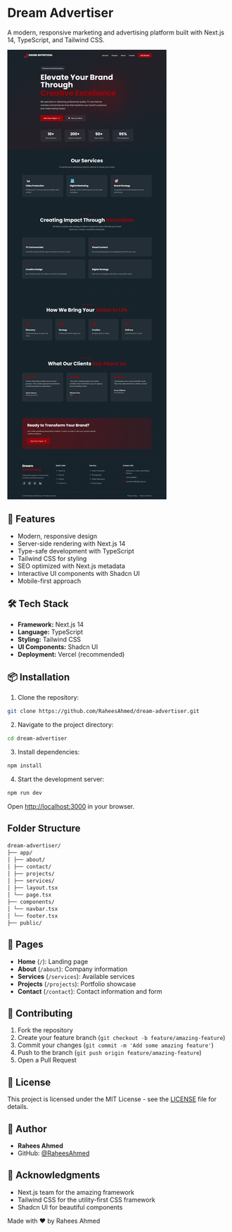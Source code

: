 # Dream Advertiser

A modern, responsive marketing and advertising platform built with Next.js 14, TypeScript, and Tailwind CSS.

![Dream Advertiser](./public/screenshot.png)

## 🚀 Features

- Modern, responsive design
- Server-side rendering with Next.js 14
- Type-safe development with TypeScript
- Tailwind CSS for styling
- SEO optimized with Next.js metadata
- Interactive UI components with Shadcn UI
- Mobile-first approach

## 🛠️ Tech Stack

- **Framework:** Next.js 14
- **Language:** TypeScript
- **Styling:** Tailwind CSS
- **UI Components:** Shadcn UI
- **Deployment:** Vercel (recommended)

## 📦 Installation

1. Clone the repository:

```bash
git clone https://github.com/RaheesAhmed/dream-advertiser.git
```

2. Navigate to the project directory:

```bash
cd dream-advertiser
```

3. Install dependencies:

```bash
npm install
```

4. Start the development server:

```bash
npm run dev
```

Open [http://localhost:3000](http://localhost:3000) in your browser.

## Folder Structure

```
dream-advertiser/
├── app/
│ ├── about/
│ ├── contact/
│ ├── projects/
│ ├── services/
│ ├── layout.tsx
│ └── page.tsx
├── components/
│ └── navbar.tsx
│ └── footer.tsx
├── public/
```

## 📱 Pages

- **Home** (`/`): Landing page
- **About** (`/about`): Company information
- **Services** (`/services`): Available services
- **Projects** (`/projects`): Portfolio showcase
- **Contact** (`/contact`): Contact information and form

## 🤝 Contributing

1. Fork the repository
2. Create your feature branch (`git checkout -b feature/amazing-feature`)
3. Commit your changes (`git commit -m 'Add some amazing feature'`)
4. Push to the branch (`git push origin feature/amazing-feature`)
5. Open a Pull Request

## 📄 License

This project is licensed under the MIT License - see the [LICENSE](LICENSE) file for details.

## 👤 Author

- **Rahees Ahmed**
- GitHub: [@RaheesAhmed](https://github.com/RaheesAhmed)

## 🙏 Acknowledgments

- Next.js team for the amazing framework
- Tailwind CSS for the utility-first CSS framework
- Shadcn UI for beautiful components

Made with ❤️ by Rahees Ahmed
